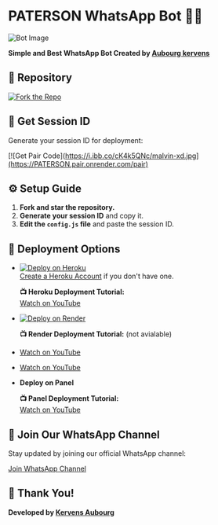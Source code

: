 
# PATERSON WhatsApp Bot 💙💠

![Bot Image](https://i.ibb.co/Mx4v92Dr/malvin-xd.jpg)

**Simple and Best WhatsApp Bot Created by [Aubourg kervens](https://github.com/PATERSON-MD)**

## 🔗 Repository

[![Fork the Repo](https://i.ibb.co/qMxK96PS/malvin-xd.jpg)](https://github.com/PATERSON-MD/PATERSON/fork)

## 🔑 Get Session ID

Generate your session ID for deployment:

[![Get Pair Code](https://i.ibb.co/cK4k5QNc/malvin-xd.jpg](https://PATERSON.pair.onrender.com/pair)

## ⚙️ Setup Guide

1. **Fork and star the repository.**
2. **Generate your session ID** and copy it.
3. **Edit the `config.js` file** and paste the session ID.

## 🚀 Deployment Options

- [![Deploy on Heroku](https://www.herokucdn.com/deploy/button.svg)](https://dashboard.heroku.com/new?template=https://github.com/PATERSOND/PATERSON)  
  [Create a Heroku Account](https://signup.heroku.com/) if you don't have one.
  
  **📺 Heroku Deployment Tutorial:**  
  [Watch on YouTube](https://www.youtube.com/@malvintech2)

- [![Deploy on Render](https://render.com/images/deploy-to-render-button.svg)](https://render.com/deploy?repo=https://github.com/Frontier-Lord200/DELTA-MD-V1.git)
  
  **📺 Render Deployment Tutorial:**  (not avialable)
  
-  [Watch on YouTube](https://www.youtube.com/@malvintech)



  
-  [Watch on YouTube](https://www.youtube.com/@malvintech2)

- **Deploy on Panel**
  
  **📺 Panel Deployment Tutorial:**  
  [Watch on YouTube](https://www.youtube.com/@malvintech)

## 📢 Join Our WhatsApp Channel

Stay updated by joining our official WhatsApp channel:

[Join WhatsApp Channel](https://whatsapp.com/channel/0029VbABN6947Xe9PIApgG47)

## 🙏 Thank You!

**Developed by [Kervens Aubourg](https://github.com/PATERSON)**
